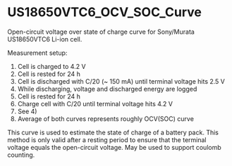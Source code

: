 # US18650VTC6_OCV_SOC_Curve
Open-circuit voltage over state of charge curve for Sony/Murata US18650VTC6 Li-ion cell.

Measurement setup:
1) Cell is charged to 4.2 V
2) Cell is rested for 24 h
3) Cell is discharged with C/20 (~ 150 mA) until terminal voltage hits 2.5 V
4) While discharging, voltage and discharged energy are logged
5) Cell is rested for 24 h
6) Charge cell with C/20 until terminal voltage hits 4.2 V
7) See 4)
8) Average of both curves represents roughly OCV(SOC) curve

This curve is used to estimate the state of charge of a battery pack. This method is only valid after a resting period to ensure that the terminal voltage equals the open-circuit voltage. May be used to support coulomb counting.
